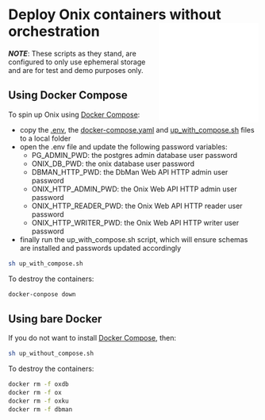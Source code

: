 # Deploy Onix containers without orchestration <img src="../../../docs/pics/ox.png" width="200" height="200" align="right">

***NOTE***: These scripts as they stand, are configured to only use ephemeral storage and are  for test and demo purposes only.

## Using Docker Compose

To spin up Onix using [Docker Compose](https://docs.docker.com/compose/):

- copy the [.env](.env), the [docker-compose.yaml](docker-compose.yaml) and [up_with_compose.sh](up_with_compose.sh) files to a local folder
- open the .env file and update the following password variables:
    - PG_ADMIN_PWD: the postgres admin database user password
    - ONIX_DB_PWD: the onix database user password
    - DBMAN_HTTP_PWD: the DbMan Web API HTTP admin user password
    - ONIX_HTTP_ADMIN_PWD: the Onix Web API HTTP admin user password
    - ONIX_HTTP_READER_PWD: the Onix Web API HTTP reader user password
    - ONIX_HTTP_WRITER_PWD: the Onix Web API HTTP writer user password
- finally run the up_with_compose.sh script, which will ensure schemas are installed and passwords updated accordingly
  
```bash
sh up_with_compose.sh
```

To destroy the containers:

```bash
docker-conpose down
```

## Using bare Docker

If you do not want to install [Docker Compose](https://docs.docker.com/compose/), then:

```bash
sh up_without_compose.sh
```

To destroy the containers:

```bash
docker rm -f oxdb
docker rm -f ox
docker rm -f oxku
docker rm -f dbman
```